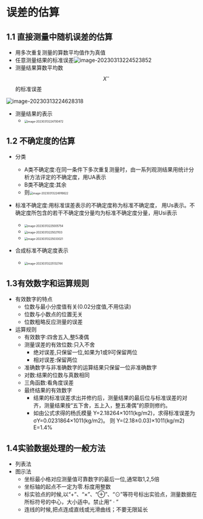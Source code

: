 # 误差的估算

## 1.1 直接测量中随机误差的估算

- 用多次重复测量的算数平均值作为真值
- 任意测量结果的标准误差![image-20230313224523852](C:\Users\Lenovo\AppData\Roaming\Typora\typora-user-images\image-20230313224523852.png)
- 测量结果算数平均数$$X^-$$的标准误差

![image-20230313224628318](C:\Users\Lenovo\AppData\Roaming\Typora\typora-user-images\image-20230313224628318.png)

- 测量结果的表示
  - <img src="C:\Users\Lenovo\AppData\Roaming\Typora\typora-user-images\image-20230313224700472.png" alt="image-20230313224700472" style="zoom:50%;" />

## 1.2 不确定度的估算

- 分类
  - A类不确定度:在同一条件下多次重复测量时，由一系列观测结果用统计分析方法评定的不确定度，用UA表示
  - B类不确定度:其余
  - 则<img src="C:\Users\Lenovo\AppData\Roaming\Typora\typora-user-images\image-20230313224916622.png" alt="image-20230313224916622" style="zoom:50%;" />

- 标准不确定度:用标准误差表示的不确定度称为标准不确定度， 用Us表示。不确定度所包含的若干不确定度分量均为标准不确定度分量，用Usi表示
  - <img src="C:\Users\Lenovo\AppData\Roaming\Typora\typora-user-images\image-20230313225005754.png" alt="image-20230313225005754" style="zoom:50%;" />
  - <img src="C:\Users\Lenovo\AppData\Roaming\Typora\typora-user-images\image-20230313225021103.png" alt="image-20230313225021103" style="zoom:50%;" />
  - <img src="C:\Users\Lenovo\AppData\Roaming\Typora\typora-user-images\image-20230313225033021.png" alt="image-20230313225033021" style="zoom:50%;" />

- 合成标准不确定度表示
  - <img src="C:\Users\Lenovo\AppData\Roaming\Typora\typora-user-images\image-20230313225132744.png" alt="image-20230313225132744" style="zoom:50%;" />

## 1.3有效数字和运算规则

- 有效数字的特点
  - 位数与最小分度值有关(0.02分度值,不用估读)
  - 位数与小数点的位置无关
  - 位数粗略反应测量的误差
- 运算规则
  - 有效数字:四舍五入,整5凑偶
  - 测量误差的有效位数:只入不舍
    - 绝对误差,只保留一位,如果为1或9可保留两位
    - 相对误差:保留两位
  - 准确数字与非准确数字的运算结果只保留一位非准确数字
  - 对数:结果的位数与真数相同
  - 三角函数:看角度误差
  - 最终结果的有效数字
    - 结果的标准误差求出并修约后，测量结果的最后位与标准误差的对齐，测量结果按“五下舍，五上入，整五凑偶”的原则修约。
    - 如由公式求得的杨氏模量  Y=2.18264×1011(kg/m2)，求得标准误差为  σY=0.0231864×1011(kg/m2)。    则 Y=(2.18±0.03)×1011(kg/m2)          E=1.4% 

## 1.4实验数据处理的一般方法

- 列表法
- 图示法
  - 坐标最小格对应测量值可靠数字的最后一位,通常取1,2,5倍
  - 坐标轴的起点不一定为零.标度用整数
  - 标实验点的时候,以“+”、“×”、“⊕”、“⊙”等符号标出实验点，测量数据在所标符号的中心，大小适中。禁止用“ · ” 
  - 连线的时候,把点连成直线或光滑曲线；不要无限延长